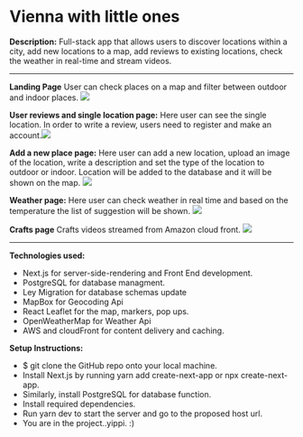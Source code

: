 # Vienna with little ones

**Description:** Full-stack app that allows users to discover locations within a city, add new locations to a map, add reviews to existing locations, check the weather in real-time and stream videos.

---

**Landing Page** User can check places on a map and filter between outdoor and indoor places.
![](../../OneDrive/Desktop/projectimages/Screenshot%202023-03-26%20215622.png)

**User reviews and single location page:** Here user can see the single location. In order to write a review, users need to register and make an account.![](../../OneDrive/Desktop/projectimages/Screenshot%202023-03-26%20215707.png)

**Add a new place page:** Here user can add a new location, upload an image of the location, write a description and set the type of the location to outdoor or indoor. Location will be added to the database and it will be shown on the map.
![](../../OneDrive/Desktop/projectimages/Screenshot%202023-03-26%20215752.png)

**Weather page:** Here user can check weather in real time and based on the temperature the list of suggestion will be shown.
![](../../OneDrive/Desktop/projectimages/Screenshot%202023-03-27%20221931.png)

**Crafts page** Crafts videos streamed from Amazon cloud front.
![](../../OneDrive/Desktop/projectimages/Screenshot%202023-03-26%20215829.png)

---

**Technologies used:**

- Next.js for server-side-rendering and Front End development.
- PostgreSQL for database managment.
- Ley Migration for database schemas update
- MapBox for Geocoding Api
- React Leaflet for the map, markers, pop ups.
- OpenWeatherMap for Weather Api
- AWS and cloudFront for content delivery and caching.

**Setup Instructions:**

- $ git clone the GitHub repo onto your local machine.
- Install Next.js by running yarn add create-next-app or npx create-next-app.
- Similarly, install PostgreSQL for database function.
- Install required dependencies.
- Run yarn dev to start the server and go to the proposed host url.
- You are in the project..yippi. :)
